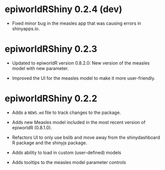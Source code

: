 # epiworldRShiny 0.2.4 (dev)

* Fixed minor bug in the measles app that was causing errors in shinyapps.io.


# epiworldRShiny 0.2.3

* Updated to epiworldR version 0.8.2.0: New version of the measles model with new parameter.

* Improved the UI for the measles model to make it more user-friendly.

# epiworldRShiny 0.2.2

* Adds a `NEWS.md` file to track changes to the package.

* Adds new Measles model included in the most recent version of epiworldR (0.8.1.0).

* Refactors UI to only use bslib and move away from the shinydashboard R package and the shinyjs package.

* Adds ability to load in custom (user-defined) models

* Adds tooltips to the measles model parameter controls
